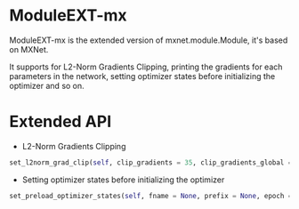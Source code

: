 # ModuleEXT-mx
ModuleEXT-mx is the extended version of mxnet.module.Module, it's based on MXNet.

It supports for L2-Norm Gradients Clipping, printing the gradients for each parameters in the network, setting optimizer states before initializing the optimizer and so on.

# Extended API

- L2-Norm Gradients Clipping
```python
set_l2norm_grad_clip(self, clip_gradients = 35, clip_gradients_global = True, verbose = False)
```

- Setting optimizer states before initializing the optimizer
```python
set_preload_optimizer_states(self, fname = None, prefix = None, epoch = None)
```
